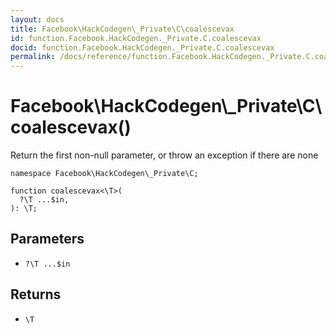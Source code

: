 ```yaml
---
layout: docs
title: Facebook\HackCodegen\_Private\C\coalescevax
id: function.Facebook.HackCodegen._Private.C.coalescevax
docid: function.Facebook.HackCodegen._Private.C.coalescevax
permalink: /docs/reference/function.Facebook.HackCodegen._Private.C.coalescevax.md
---
```

# Facebook\\HackCodegen\\_Private\\C\\coalescevax()




Return the first non-null parameter, or throw an exception if there are
none




``` Hack
namespace Facebook\HackCodegen\_Private\C;

function coalescevax<\T>(
  ?\T ...$in,
): \T;
```




## Parameters




* ` ?\T ...$in `




## Returns




- ` \T `